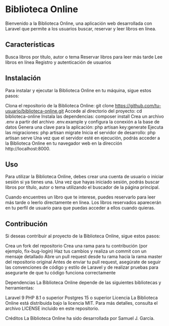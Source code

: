 <h1>Biblioteca Online</h1>
Bienvenido a la Biblioteca Online, una aplicación web desarrollada con Laravel que permite a los usuarios buscar, reservar y leer libros en línea.

<h2>Características</h2>
Busca libros por título, autor o tema
Reservar libros para leer más tarde
Lee libros en línea
Registro y autenticación de usuarios

<h2>Instalación</h2>
Para instalar y ejecutar la Biblioteca Online en tu máquina, sigue estos pasos:

Clona el repositorio de la Biblioteca Online: git clone https://github.com/tu-usuario/biblioteca-online.git
Accede al directorio del proyecto: cd biblioteca-online
Instala las dependencias: composer install
Crea un archivo .env a partir del archivo .env.example y configura la conexión a la base de datos
Genera una clave para la aplicación: php artisan key:generate
Ejecuta las migraciones: php artisan migrate
Inicia el servidor de desarrollo: php artisan serve
Una vez que el servidor esté en ejecución, podrás acceder a la Biblioteca Online en tu navegador web en la dirección http://localhost:8000.

<h2>Uso</h2>
Para utilizar la Biblioteca Online, debes crear una cuenta de usuario o iniciar sesión si ya tienes una. Una vez que hayas iniciado sesión, podrás buscar libros por título, autor o tema utilizando el buscador de la página principal.

Cuando encuentres un libro que te interese, puedes reservarlo para leer más tarde o leerlo directamente en línea. Los libros reservados aparecerán en tu perfil de usuario para que puedas acceder a ellos cuando quieras.

<h2>Contribución</h2>
Si deseas contribuir al proyecto de la Biblioteca Online, sigue estos pasos:

Crea un fork del repositorio
Crea una rama para tu contribución (por ejemplo, fix-bug-login)
Haz tus cambios y realiza un commit con un mensaje detallado
Abre un pull request desde tu rama hacia la rama master del repositorio original
Antes de enviar tu pull request, asegúrate de seguir las convenciones de código y estilo de Laravel y de realizar pruebas para asegurarte de que tu código funciona correctamente

Dependencias
La Biblioteca Online depende de las siguientes bibliotecas y herramientas:

Laravel 9
PHP 8.1 o superior
Postgres 15 o superior
Licencia
La Biblioteca Online está distribuida bajo la licencia MIT. Para más detalles, consulta el archivo LICENSE incluido en este repositorio.

Créditos
La Biblioteca Online ha sido desarrollada por Samuel J. García.
